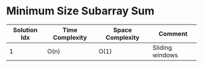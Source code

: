 # Minimum Size Subarray Sum

| Solution Idx | Time Complexity | Space Complexity | Comment         |
| ------------ | --------------- | ---------------- | --------------- |
| 1            | O(n)            | O(1)             | Sliding windows |
